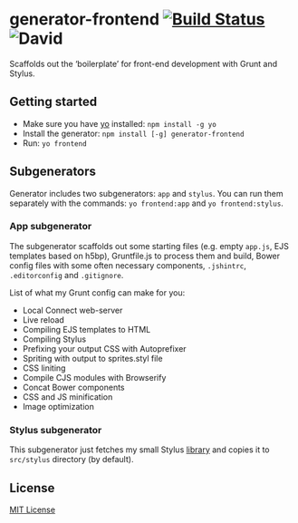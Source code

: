 # generator-frontend [![Build Status](https://secure.travis-ci.org/nDmitry/generator-frontend.png?branch=master)](https://travis-ci.org/nDmitry/generator-frontend) ![David](https://david-dm.org/nDmitry/generator-frontend.png)

Scaffolds out the ‘boilerplate’ for front-end development with Grunt and Stylus.

## Getting started
- Make sure you have [yo](https://github.com/yeoman/yo) installed: `npm install -g yo`
- Install the generator: `npm install [-g] generator-frontend`
- Run: `yo frontend`

## Subgenerators
Generator includes two subgenerators: `app` and `stylus`. You can run them separately with the commands: `yo frontend:app` and `yo frontend:stylus`.

### App subgenerator

The subgenerator scaffolds out some starting files (e.g. empty `app.js`, EJS templates based on h5bp), Gruntfile.js to process them and build, Bower config files with some often necessary components, `.jshintrc`, `.editorconfig` and `.gitignore`.

List of what my Grunt config can make for you:
* Local Connect web-server
* Live reload
* Compiling EJS templates to HTML
* Compiling Stylus
* Prefixing your output CSS with Autoprefixer
* Spriting with output to sprites.styl file
* CSS liniting
* Compile CJS modules with Browserify
* Concat Bower components
* CSS and JS minification
* Image optimization

### Stylus subgenerator
This subgenerator just fetches my small Stylus [library](https://github.com/nDmitry/stylus) and copies it to `src/stylus` directory (by default).

## License
[MIT License](http://en.wikipedia.org/wiki/MIT_License)
